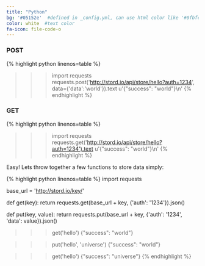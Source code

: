 ```yaml
---
title: "Python"
bg: '#05152e'  #defined in _config.yml, can use html color like '#0fbfcf'
color: white  #text color
fa-icon: file-code-o
---
```


### POST

{% highlight python linenos=table %}
>>> import requests
>>> requests.post('http://stord.io/api/store/hello?auth=1234', data={'data':'world'}).text
u'{"success": "world"}\n'
{% endhighlight %}

### GET

{% highlight python linenos=table %}
>>> import requests
>>> requests.get('http://stord.io/api/store/hello?auth=1234').text
u'{"success": "world"}\n'
{% endhighlight %}

Easy! Lets throw together a few functions to store data simply:

{% highlight python linenos=table %}
import requests


base_url = 'http://stord.io/key/'

def get(key):
    return requests.get(base_url + key, {'auth': '1234'}).json()

def put(key, value):
    return requests.put(base_url + key, {'auth': '1234', 'data': value}).json()

>>> get('hello')
{"success": "world"}

>>> put('hello', 'universe')
{"success": "world"}

>>> get('hello')
{"success": "universe"}
{% endhighlight %}
